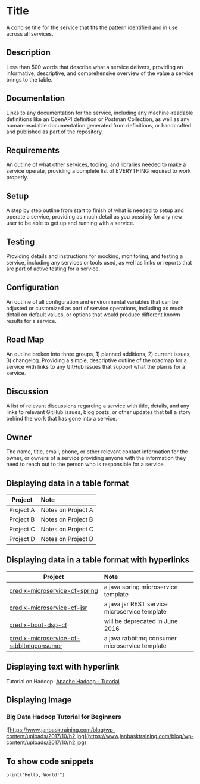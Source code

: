 # Title
A concise title for the service that fits the pattern identified and in use across all services.

## Description  
Less than 500 words that describe what a service delivers, providing an informative, descriptive, and comprehensive overview of the value a service brings to the table.

## Documentation 
Links to any documentation for the service, including any machine-readable definitions like an OpenAPI definition or Postman Collection, as well as any human-readable 
documentation generated from definitions, or handcrafted and published as part of the repository.

## Requirements 
An outline of what other services, tooling, and libraries needed to make a service operate, providing a complete list of EVERYTHING required to work properly.

## Setup 
A step by step outline from start to finish of what is needed to setup and operate a service, providing as much detail as you possibly for any new user to be 
able to get up and running with a service.

## Testing 
Providing details and instructions for mocking, monitoring, and testing a service, including any services or tools used, as well as links or reports that are part of active 
testing for a service.

## Configuration 
An outline of all configuration and environmental variables that can be adjusted or customized as part of service operations, including as much detail on default values, 
or options that would produce different known results for a service.

## Road Map 
An outline broken into three groups, 1) planned additions, 2) current issues, 3) changelog. Providing a simple, descriptive outline of the roadmap for a service with links to 
any GitHub issues that support what the plan is for a service.

## Discussion 
A list of relevant discussions regarding a service with title, details, and any links to relevant GitHub issues, blog posts, or other updates that tell a story behind the work 
that has gone into a service.

## Owner 
The name, title, email, phone, or other relevant contact information for the owner, or owners of a service providing anyone with the information they need to reach out to the person 
who is responsible for a service.

## Displaying data in a table format
| Project |  Note | 
| ------------- | :----- |
|Project A| Notes on Project A|
|Project B| Notes on Project B|
|Project C| Notes on Project C|
|Project D| Notes on Project D|

## Displaying data in a table format with hyperlinks
| Project |  Note | 
| ------------- | :----- |
| [predix-microservice-cf-spring](https://github.com/PredixDev/predix-microservice-cf-spring) | a java spring microservice template |
| [predix-microservice-cf-jsr](https://github.com/PredixDev/predix-microservice-cf-jsr) | a java jsr REST service microservice template |
| [predix-boot-dsp-cf](https://github.com/PredixDev/predix-microservice-templates) | will be deprecated in June 2016 |
| [predix-microservice-cf-rabbitmqconsumer](https://github.com/predixdev/rabbitmq-consumer-template) | a java rabbitmq consumer microservice template |

## Displaying text with hyperlink
Tutorial on Hadoop: [Apache Hadoop - Tutorial](http://www.vogella.com/tutorials/ApacheHadoop/article.html)

## Displaying Image
### Big Data Hadoop Tutorial for Beginners
![https://www.janbasktraining.com/blog/wp-content/uploads/2017/10/h2.jpg](https://www.janbasktraining.com/blog/wp-content/uploads/2017/10/h2.jpg)

## To show code snippets
 ~~~
print("Hello, World!")
 ~~~

 
